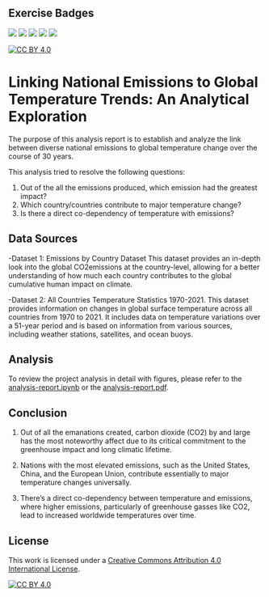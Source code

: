## Exercise Badges

![](https://byob.yarr.is/Kanwardeep-Singh/made-project/score_ex1) ![](https://byob.yarr.is/Kanwardeep-Singh/made-project/score_ex2) ![](https://byob.yarr.is/Kanwardeep-Singh/made-project/score_ex3) ![](https://byob.yarr.is/Kanwardeep-Singh/made-project/score_ex4) ![](https://byob.yarr.is/Kanwardeep-Singh/made-project/score_ex5)

[![CC BY 4.0][cc-by-shield]][cc-by-4]

# Linking National Emissions to Global Temperature Trends: An Analytical Exploration
The purpose of this analysis report is to establish and analyze the link between diverse national emissions to global temperature change over the course of 30 years.

This analysis tried to resolve the following questions:
1. Out of the all the emissions produced, which emission had the greatest impact?
2. Which country/countries contribute to major temperature change?
3. Is there a direct co-dependency of temperature with emissions?

## Data Sources

-Dataset 1: Emissions by Country Dataset
This dataset provides an in-depth look into the global CO2emissions at the country-level, allowing for a better understanding of how much each country contributes to the global cumulative human impact on climate.

-Dataset 2: All Countries Temperature Statistics 1970-2021.
This dataset provides information on changes in global surface temperature across all countries from 1970 to 2021. It includes data on temperature variations over a 51-year period and is based on information from various sources, including weather stations, satellites, and ocean buoys.

## Analysis

To review the project analysis in detail with figures, please refer to the [analysis-report.ipynb](https://github.com/Kanwardeep-Singh/made-project/blob/main/project/data_analysis_report.ipynb) or the [analysis-report.pdf](https://github.com/Kanwardeep-Singh/made-project/blob/main/project/analysis-report.pdf).

## Conclusion 

1. Out of all the emanations created, carbon dioxide (CO2) by and large has the most noteworthy affect due to its critical commitment to the greenhouse impact and long climatic lifetime.

2. Nations with the most elevated emissions, such as the United States, China, and the European Union, contribute essentially to major temperature changes universally.

3. There’s a direct co-dependency between temperature and emissions, where higher emissions, particularly of greenhouse gasses like CO2, lead to increased worldwide temperatures over time.

## License
This work is licensed under a
[Creative Commons Attribution 4.0 International License][cc-by-4].

[![CC BY 4.0][cc-by-image]][cc-by-4]

[cc-by-4]: https://creativecommons.org/licenses/by/4.0/
[cc-by-nc-4]: https://creativecommons.org/licenses/by-nc/4.0/
[cc-by-image]: https://i.creativecommons.org/l/by/4.0/88x31.png
[cc-by-shield]: https://img.shields.io/badge/License-CC%20BY%204.0-lightgrey.svg